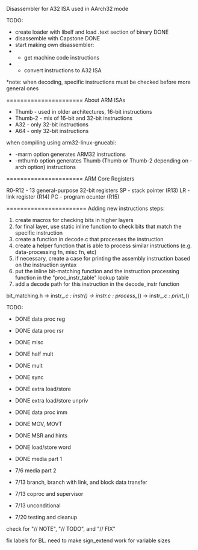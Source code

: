Disassembler for A32 ISA used in AArch32 mode

TODO:
- create loader with libelf and load .text section of binary  DONE
- disassemble with Capstone   DONE
- start making own disassembler:
- - get machine code instructions
- - convert instructions to A32 ISA

*note: when decoding, specific instructions must be checked before more general ones

======================
About ARM ISAs

- Thumb - used in older architectures, 16-bit instructions
- Thumb-2 - mix of 16-bit and 32-bit instructions
- A32 - only 32-bit instructions
- A64 - only 32-bit instructions

when compiling using arm32-linux-gnueabi:
- -marm option generates ARM32 instructions
- -mthumb option generates Thumb (Thumb or Thumb-2 depending on -arch option) instructions

======================
ARM Core Registers

R0-R12 - 13 general-purpose 32-bit registers
SP - stack pointer (R13)
LR - link register (R14)
PC - program ocunter (R15)

=======================
Adding new instructions steps:
1. create macros for checking bits in higher layers
2. for final layer, use static inline function to check bits that match the specific instruction
3. create a function in decode.c that processes the instruction
4. create a helper function that is able to process similar instructions (e.g. data-processing fn, misc fn, etc)
5. if necessary, create a case for printing the assembly instruction based on the instruction syntax
6. put the inline bit-matching function and the instruction processing function in the "proc_instr_table" lookup table
7. add a decode path for this instruction in the decode_instr function

bit_matching.h 
-> instr_*.c : *_instr() 
-> instr_*.c : process_*()
-> instr_*.c : print_*()



TODO:
- DONE data proc reg
- DONE data proc rsr 
- DONE misc
- DONE half mult
- DONE mult
- DONE sync
- DONE extra load/store
- DONE extra load/store unpriv
- DONE data proc imm
- DONE MOV, MOVT 
- DONE MSR and hints

- DONE load/store word
- DONE media part 1
- 7/6 media part 2
- 7/13 branch, branch with link, and block data transfer
- 7/13 coproc and supervisor

- 7/13 unconditional

- 7/20 testing and cleanup


check for "// NOTE", "// TODO", and "// FIX"


fix labels for BL. need to make sign_extend work for variable sizes